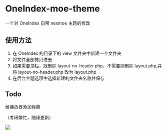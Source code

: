 # OneIndex-moe-theme
一个对 OneIndex 自带 nexmoe 主题的修改

## 使用方法
1. 在 OneIndex 的目录下的 view 文件夹中新建一个文件夹
2. 将文件全部拷贝进去
3. 如果需要顶栏，就删除 layout-no-header.php，不需要则删除 layout.php,并将 layout-no-header.php 改为 layout.php
4. 在后台主题选项中选择新建的文件夹名称并保存

## Todo
给播放器添加弹幕

（考研繁忙，随缘更新）

![](https://cloud.flinty.top/?/Personal/%E5%9B%BE%E5%BA%8A%E7%94%A8/1295309108.png)
